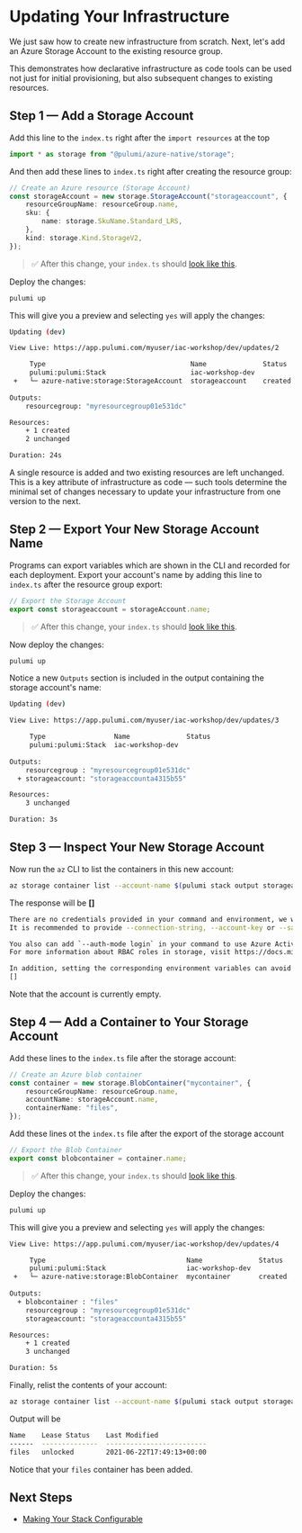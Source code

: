 # Updating Your Infrastructure

We just saw how to create new infrastructure from scratch. Next, let's add an Azure Storage Account to the existing resource group.

This demonstrates how declarative infrastructure as code tools can be used not just for initial provisioning, but also subsequent changes to existing resources.

## Step 1 &mdash; Add a Storage Account

Add this line to the `index.ts` right after the `import resources` at the top
```ts
import * as storage from "@pulumi/azure-native/storage";
```
And then add these lines to `index.ts` right after creating the resource group:

```ts
// Create an Azure resource (Storage Account)
const storageAccount = new storage.StorageAccount("storageaccount", {
    resourceGroupName: resourceGroup.name,
    sku: {
        name: storage.SkuName.Standard_LRS,
    },
    kind: storage.Kind.StorageV2,
});
```

> :white_check_mark: After this change, your `index.ts` should [look like this](./code/04/step1/index.ts).

Deploy the changes:

```bash
pulumi up
```

This will give you a preview and selecting `yes` will apply the changes:

```bash
Updating (dev)

View Live: https://app.pulumi.com/myuser/iac-workshop/dev/updates/2

     Type                                    Name              Status      
     pulumi:pulumi:Stack                     iac-workshop-dev              
 +   └─ azure-native:storage:StorageAccount  storageaccount    created     
 
Outputs:
    resourcegroup: "myresourcegroup01e531dc"

Resources:
    + 1 created
    2 unchanged

Duration: 24s
```

A single resource is added and two existing resources are left unchanged. This is a key attribute of infrastructure as code &mdash; such tools determine the minimal set of changes necessary to update your infrastructure from one version to the next.

## Step 2 &mdash; Export Your New Storage Account Name

Programs can export variables which are shown in the CLI and recorded for each deployment. Export your account's name by adding this line to `index.ts` after the resource group export:

```ts
// Export the Storage Account
export const storageaccount = storageAccount.name;
```

> :white_check_mark: After this change, your `index.ts` should [look like this](./code/04/step2/index.ts).


Now deploy the changes:

```bash
pulumi up
```

Notice a new `Outputs` section is included in the output containing the storage account's name:

```bash
Updating (dev)

View Live: https://app.pulumi.com/myuser/iac-workshop/dev/updates/3

     Type                 Name              Status     
     pulumi:pulumi:Stack  iac-workshop-dev             
 
Outputs:
    resourcegroup : "myresourcegroup01e531dc"
  + storageaccount: "storageaccounta4315b55"

Resources:
    3 unchanged

Duration: 3s
```

## Step 3 &mdash; Inspect Your New Storage Account

Now run the `az` CLI to list the containers in this new account:

```bash
az storage container list --account-name $(pulumi stack output storageaccount) -o table
```

The response will be **[]**
```bash
There are no credentials provided in your command and environment, we will query for account key for your storage account.
It is recommended to provide --connection-string, --account-key or --sas-token in your command as credentials.

You also can add `--auth-mode login` in your command to use Azure Active Directory (Azure AD) for authorization if your login account is assigned required RBAC roles.
For more information about RBAC roles in storage, visit https://docs.microsoft.com/en-us/azure/storage/common/storage-auth-aad-rbac-cli.

In addition, setting the corresponding environment variables can avoid inputting credentials in your command. Please use --help to get more information about environment variable usage.
[]
```

Note that the account is currently empty.

## Step 4 &mdash; Add a Container to Your Storage Account

Add these lines to the `index.ts` file after the storage account:

```ts
// Create an Azure blob container
const container = new storage.BlobContainer("mycontainer", {
    resourceGroupName: resourceGroup.name,
    accountName: storageAccount.name,
    containerName: "files",
});
```

Add these lines ot the `index.ts` file after the export of the storage account

```ts
// Export the Blob Container
export const blobcontainer = container.name;
```
> :white_check_mark: After this change, your `index.ts` should [look like this](./code/04/step4/index.ts).

Deploy the changes:

```bash
pulumi up
```

This will give you a preview and selecting `yes` will apply the changes:

```bash
View Live: https://app.pulumi.com/myuser/iac-workshop/dev/updates/4

     Type                                   Name              Status      
     pulumi:pulumi:Stack                    iac-workshop-dev              
 +   └─ azure-native:storage:BlobContainer  mycontainer       created     
 
Outputs:
  + blobcontainer : "files"
    resourcegroup : "myresourcegroup01e531dc"
    storageaccount: "storageaccounta4315b55"

Resources:
    + 1 created
    3 unchanged

Duration: 5s
```

Finally, relist the contents of your account:

```bash
az storage container list --account-name $(pulumi stack output storageaccount) -o table
```

Output will be
```bash
Name    Lease Status    Last Modified
------  --------------  -------------------------
files   unlocked        2021-06-22T17:49:13+00:00
```

Notice that your `files` container has been added.

## Next Steps

* [Making Your Stack Configurable](./05-making-your-stack-configurable.md)